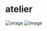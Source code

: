 # atelier
![image](https://github.com/Kristinarell/atelier/assets/71667563/520783cf-4d49-4a90-b9b1-9240575746be)
![image](https://github.com/Kristinarell/atelier/assets/71667563/e26a4e10-7022-4d76-8abd-9a15efc8859a)
